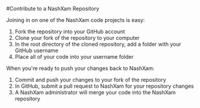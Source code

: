 #Contribute to a NashXam Repository

Joining in on one of the NashXam code projects is easy:

1. Fork the repository into your GitHub account
2. Clone your fork of the repository to your computer
3. In the root directory of the cloned repository, add a folder with your GitHub username
4. Place all of your code into your username folder

When you're ready to push your changes back to NashXam:

1. Commit and push your changes to your fork of the repository
2. In GitHub, submit a pull request to NashXam for your repository changes
3. A NashXam administrator will merge your code into the NashXam repository
